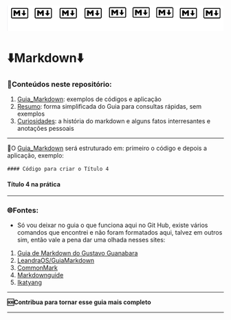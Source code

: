 ![Alt text](Imagens/capa.png)
# ⬇️Markdown⬇️
### 📑Conteúdos neste repositório:
1. [Guia_Markdown](C:\Users\tauane\Desktop\Markdown\Guia_Markdown.md): exemplos de códigos e aplicação
2. [Resumo](Resumo.md): forma simplificada do Guia para consultas rápidas, sem exemplos
3. [Curiosidades](Curiosidades.md): a história do markdown e alguns fatos interresantes e anotações pessoais
***
🚨O [Guia_Markdown](C:\Users\tauane\Desktop\Markdown\Guia_Markdown.md) será estruturado em: primeiro o código e depois a aplicação, exemplo: 
```
#### Código para criar o Título 4
```
#### Título 4 na prática

***
### 🌐Fontes:
- Só vou deixar no guia o que funciona aqui no Git Hub, existe vários comandos que encontrei e não foram formatados aqui, talvez em outros sim, então vale a pena dar uma olhada nesses sites:
1. [Guia de Markdown do Gustavo Guanabara](https://github.com/gustavoguanabara/git-github/blob/master/manuais-PDF/guia-markdown.pdf)
2. [LeandraOS/GuiaMarkdown](https://github.com/LeandraOS/GuiaMarkdown/tree/main)
3. [CommonMark](https://commonmark.org/)
4. [Markdownguide](https://www.markdownguide.org/getting-started/)
5. [Ikatyang](https://github.com/ikatyang/emoji-cheat-sheet)
***
**🆘Contribua para tornar esse guia mais completo**  
***
